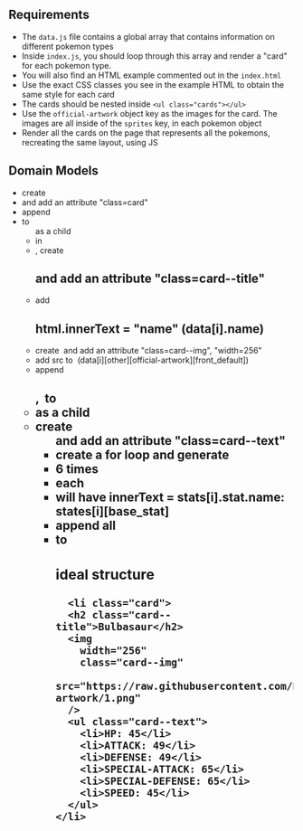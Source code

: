 ## Requirements
- The `data.js` file contains a global array that contains information on different pokemon types
- Inside `index.js`, you should loop through this array and render a "card" for each pokemon type.
- You will also find an HTML example commented out in the `index.html`
- Use the exact CSS classes you see in the example HTML to obtain the same style for each card
- The cards should be nested inside `<ul class="cards"></ul>`
- Use the `official-artwork` object key as the images for the card. The images are all inside of the `sprites` key, in each pokemon object
- Render all the cards on the page that represents all the pokemons, recreating the same layout, using JS

## Domain Models
- create <li> and add an attribute "class=card"
- append <li class=card> to <ul class="cards"> as a child
- in <li  class=card>, create <h2> and add an attribute "class=card--title"
- add <h2 class=card--title> html.innerText = "name" (data[i].name)
- create <img> and add an attribute "class=card--img", "width=256"
- add src to <img> (data[i][other][official-artwork][front_default])
- append <h2>, <img> to <li class=card> as a child
- create <ul> and add an attribute "class=card--text"
- create a for loop and generate <li> 6 times
-  each <li> will have innerText = stats[i].stat.name: states[i][base_stat]
-  append all <li> to <ul class=card--text>

 
### ideal structure
```
  <li class="card">
  <h2 class="card--title">Bulbasaur</h2>
  <img
    width="256"
    class="card--img"
    src="https://raw.githubusercontent.com/PokeAPI/sprites/master/sprites/pokemon/other/official-artwork/1.png"
  />
  <ul class="card--text">
    <li>HP: 45</li>
    <li>ATTACK: 49</li>
    <li>DEFENSE: 49</li>
    <li>SPECIAL-ATTACK: 65</li>
    <li>SPECIAL-DEFENSE: 65</li>
    <li>SPEED: 45</li>
  </ul>
</li>
```